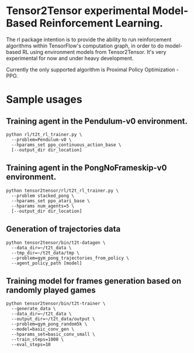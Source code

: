 # Tensor2Tensor experimental Model-Based Reinforcement Learning.

The rl package intention is to provide the ability to run reinforcement
algorithms within TensorFlow's computation graph, in order to do model-based
RL using environment models from Tensor2Tensor. It's very experimental
for now and under heavy development.

Currently the only supported algorithm is Proximal Policy Optimization - PPO.

# Sample usages

## Training agent in the Pendulum-v0 environment.

```
python rl/t2t_rl_trainer.py \
  --problem=Pendulum-v0 \
  --hparams_set ppo_continuous_action_base \
  [--output_dir dir_location]
```

## Training agent in the PongNoFrameskip-v0 environment.

```
python tensor2tensor/rl/t2t_rl_trainer.py \
  --problem stacked_pong \
  --hparams_set ppo_atari_base \
  --hparams num_agents=5 \
  [--output_dir dir_location]
```

## Generation of trajectories data

```
python tensor2tensor/bin/t2t-datagen \
  --data_dir=~/t2t_data \
  --tmp_dir=~/t2t_data/tmp \
  --problem=gym_pong_trajectories_from_policy \
  --agent_policy_path [model]
```

## Training model for frames generation based on randomly played games

```
python tensor2tensor/bin/t2t-trainer \
  --generate_data \
  --data_dir=~/t2t_data \
  --output_dir=~/t2t_data/output \
  --problem=gym_pong_random5k \
  --model=basic_conv_gen \
  --hparams_set=basic_conv_small \
  --train_steps=1000 \
  --eval_steps=10
```
